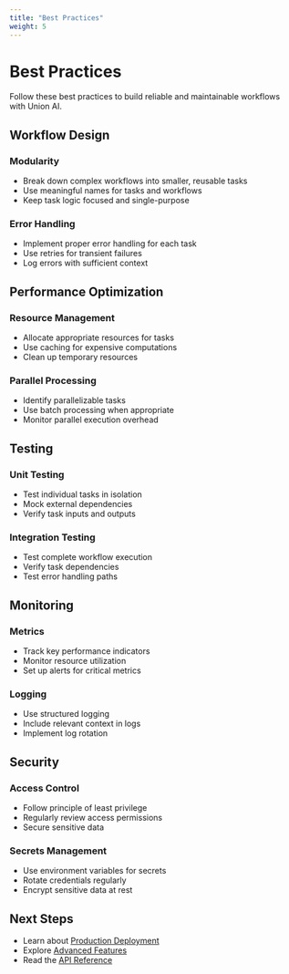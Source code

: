 ```yaml
---
title: "Best Practices"
weight: 5
---
```


# Best Practices

Follow these best practices to build reliable and maintainable workflows with Union AI.

## Workflow Design

### Modularity

- Break down complex workflows into smaller, reusable tasks
- Use meaningful names for tasks and workflows
- Keep task logic focused and single-purpose

### Error Handling

- Implement proper error handling for each task
- Use retries for transient failures
- Log errors with sufficient context

## Performance Optimization

### Resource Management

- Allocate appropriate resources for tasks
- Use caching for expensive computations
- Clean up temporary resources

### Parallel Processing

- Identify parallelizable tasks
- Use batch processing when appropriate
- Monitor parallel execution overhead

## Testing

### Unit Testing

- Test individual tasks in isolation
- Mock external dependencies
- Verify task inputs and outputs

### Integration Testing

- Test complete workflow execution
- Verify task dependencies
- Test error handling paths

## Monitoring

### Metrics

- Track key performance indicators
- Monitor resource utilization
- Set up alerts for critical metrics

### Logging

- Use structured logging
- Include relevant context in logs
- Implement log rotation

## Security

### Access Control

- Follow principle of least privilege
- Regularly review access permissions
- Secure sensitive data

### Secrets Management

- Use environment variables for secrets
- Rotate credentials regularly
- Encrypt sensitive data at rest

## Next Steps

- Learn about [Production Deployment](../../deployment/production)
- Explore [Advanced Features](../advanced-features)
- Read the [API Reference](../../api-reference)